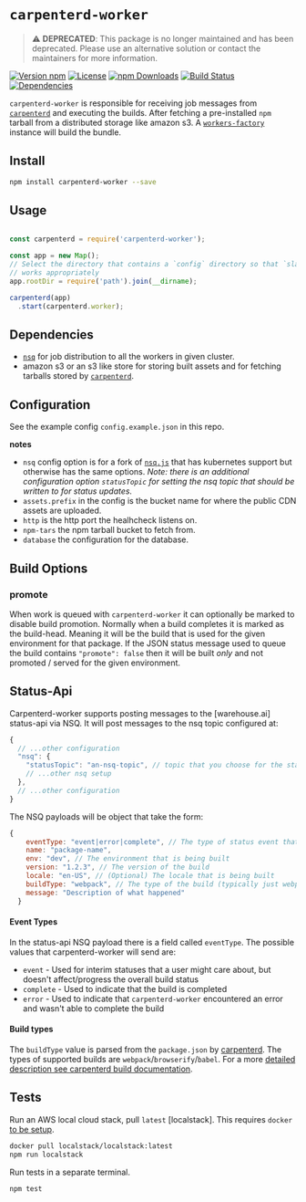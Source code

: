# `carpenterd-worker`

> ⚠️ **DEPRECATED**: This package is no longer maintained and has been deprecated. Please use an alternative solution or contact the maintainers for more information.

[![Version npm](https://img.shields.io/npm/v/carpenterd-worker.svg?style=flat-square)](https://www.npmjs.com/package/carpenterd-worker)
[![License](https://img.shields.io/npm/l/carpenterd-worker.svg?style=flat-square)](https://github.com/godaddy/carpenterd-worker/blob/master/LICENSE)
[![npm Downloads](https://img.shields.io/npm/dm/carpenterd-worker.svg?style=flat-square)](https://npmcharts.com/compare/carpenterd-worker?minimal=true)
[![Build Status](https://travis-ci.org/godaddy/carpenterd-worker.svg?branch=master)](https://travis-ci.org/godaddy/carpenterd-worker)
[![Dependencies](https://img.shields.io/david/godaddy/carpenterd-worker.svg?style=flat-square)](https://github.com/godaddy/carpenterd-worker/blob/master/package.json)

`carpenterd-worker` is responsible for receiving job messages from
[`carpenterd`][carpenterd] and executing the builds. After fetching a
pre-installed `npm` tarball from a distributed storage like amazon s3. A
[`workers-factory`][workers-factory] instance will build the bundle.

## Install

```sh
npm install carpenterd-worker --save
```

## Usage

```js

const carpenterd = require('carpenterd-worker');

const app = new Map();
// Select the directory that contains a `config` directory so that `slay-config`
// works appropriately
app.rootDir = require('path').join(__dirname);

carpenterd(app)
  .start(carpenterd.worker);

```

## Dependencies

- [`nsq`][nsq] for job distribution to all the workers in given cluster.
- amazon s3 or an s3 like store for storing built assets and for fetching
  tarballs stored by [`carpenterd`][carpenterd].

## Configuration

See the example config `config.example.json` in this repo.

**notes**
- `nsq` config option is for a fork of [`nsq.js`][nsq.js] that has kubernetes
  support but otherwise has the same options. _Note: there is an additional
  configuration option `statusTopic` for setting the nsq topic that should be
  written to for status updates._
- `assets.prefix` in the config is the bucket name for where the public
  CDN assets are uploaded.
- `http` is the http port the healhcheck listens on.
- `npm-tars` the npm tarball bucket to fetch from.
- `database` the configuration for the database.

## Build Options

### promote
When work is queued with `carpenterd-worker` it can optionally be marked to
disable build promotion. Normally when a build completes it is marked as the
build-head. Meaning it will be the build that is used for the given
environment for that package. If the JSON status message used to queue the build
contains `"promote": false` then it will be built _only_ and not
promoted / served for the given environment.

## Status-Api

Carpenterd-worker supports posting messages to the [warehouse.ai] status-api
via NSQ. It will post messages to the nsq topic configured at:

```js
{
  // ...other configuration
  "nsq": {
    "statusTopic": "an-nsq-topic", // topic that you choose for the status-api to consume
    // ...other nsq setup
  },
  // ...other configuration
}
```

The NSQ payloads will be object that take the form:

```js
{
    eventType: "event|error|complete", // The type of status event that occurred
    name: "package-name",
    env: "dev", // The environment that is being built
    version: "1.2.3", // The version of the build
    locale: "en-US", // (Optional) The locale that is being built
    buildType: "webpack", // The type of the build (typically just webpack)
    message: "Description of what happened"
  }
```

#### Event Types

In the status-api NSQ payload there is a field called `eventType`. The
possible values that carpenterd-worker will send are:

- `event` - Used for interim statuses that a user might care about, but
  doesn't affect/progress the overall build status
- `complete` - Used to indicate that the build is completed
- `error` - Used to indicate that `carpenterd-worker` encountered an error
  and wasn't able to complete the build

#### Build types

The `buildType` value is parsed from the `package.json` by [carpenterd]. The
types of supported builds are `webpack`/`browserify`/`babel`. For a more
[detailed description see carpenterd build documentation][builds].

## Tests

Run an AWS local cloud stack, pull `latest` [localstack].
This requires `docker` [to be setup][docker].

```sh
docker pull localstack/localstack:latest
npm run localstack
```

Run tests in a separate terminal.

```sh
npm test
```

[carpenterd]: https://github.com/godaddy/carpenterd
[workers-factory]: https://github.com/warehouseai/workers-factory
[nsq]: http://nsq.io
[nsq.js]: https://github.com/jcrugzz/nsq.js/tree/addr-modify
[builds]: https://github.com/godaddy/carpenterd#build-systems
[docker]: https://docs.docker.com/get-started/
